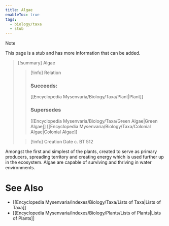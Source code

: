 ```yaml
---
title: Algae
enableToc: true
tags:
  - biology/taxa
  - stub
---
```


> [!note]
> This page is a stub and has more information that can be added.

> [!summary] Algae
> > [!info] Relation
> > ### Succeeds:
> > [[Encyclopedia Mysenvaria/Biology/Taxa/Plant|Plant]]
> > ### Supersedes 
> > [[Encyclopedia Mysenvaria/Biology/Taxa/Green Algae|Green Algae]]
> > [[Encyclopedia Mysenvaria/Biology/Taxa/Colonial Algae|Colonial Algae]]
>
> > [!info] Creation Date
> > c. BT 512

Amongst the first and simplest of the plants, created to serve as primary producers, spreading territory and creating energy which is used further up in the ecosystem. Algae are capable of surviving and thriving in water environments.

# See Also
- [[Encyclopedia Mysenvaria/Indexes/Biology/Taxa/Lists of Taxa|Lists of Taxa]]
- [[Encyclopedia Mysenvaria/Indexes/Biology/Plants/Lists of Plants|Lists of Plants]]
